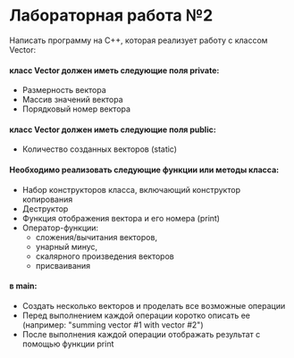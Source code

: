 # Лабораторная работа №2
Написать программу на C++, которая реализует работу с классом Vector:
#### класс Vector должен иметь следующие поля private:
* Размерность вектора
* Массив значений вектора
* Порядковый номер вектора

#### класс Vector должен иметь следующие поля public:
* Количество созданных векторов (static)

#### Необходимо реализовать следующие функции или методы класса:
* Набор конструкторов класса, включающий конструктор копирования
* Деструктор
* Функция отображения вектора и его номера (print)
* Оператор-функции:
    * сложения/вычитания векторов, 
    * унарный минус, 
    * скалярного произведения векторов
    * присваивания
    
#### в main:
* Создать несколько векторов и проделать все возможные операции
* Перед выполнением каждой операции коротко описать ее (например: "summing vector #1 with vector #2")
* После выполнения каждой операции отображать результат с помощью функции print
